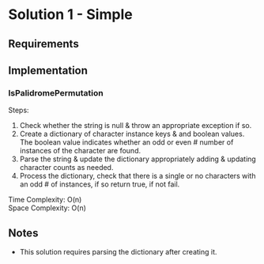 ﻿# Solution 1 - Simple

## Requirements

## Implementation

### IsPalidromePermutation

Steps:
1. Check whether the string is null & throw an appropriate exception if so.
2. Create a dictionary of character instance keys & and boolean values. The
boolean value indicates whether an odd or even # number of instances of the
character are found.
3. Parse the string & update the dictionary appropriately adding & updating
character counts as needed.
4. Process the dictionary, check that there is a single or no characters with
an odd # of instances, if so return true, if not fail.

Time Complexity: O(n)  
Space Complexity: O(n)

## Notes
- This solution requires parsing the dictionary after creating it.